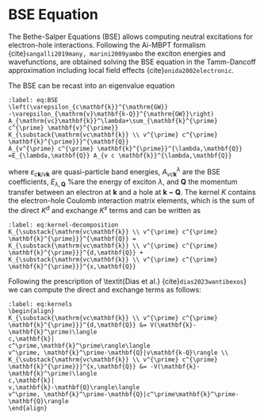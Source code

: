 # BSE Equation

The Bethe-Salper Equations (BSE) allows computing neutral excitations for electron-hole interactions.
Following the Ai-MBPT formalism {cite}`sangalli2019many, marini2009yambo` the exciton energies and wavefunctions, are obtained solving the BSE equation in the Tamm-Dancoff approximation including local field effects {cite}`onida2002electronic`. 

The BSE can be recast into an eigenvalue equation 

```{math}
:label: eq:BSE
\left(\varepsilon_{c\mathbf{k}}^{\mathrm{GW}}
-\varepsilon_{\mathrm{v}\mathbf{k-Q}}^{\mathrm{GW}}\right)
A_{\mathrm{vc}\mathbf{k}}^\lambda+\sum_{\mathbf{k}^{\prime}
c^{\prime} \mathbf{v}^{\prime}}
K_{\substack{\mathrm{vc\mathbf{k}} \\ v^{\prime} c^{\prime} \mathbf{k}^{\prime}}}^{\mathbf{Q}}
A_{v^{\prime} c^{\prime} \mathbf{k}^{\prime}}^{\lambda,\mathbf{Q}}
=E_{\lambda,\mathbf{Q}} A_{v c \mathbf{k}}^{\lambda,\mathbf{Q}}
```

where $\varepsilon_{c\mathbf{k}/v\mathbf{k}}$ are quasi-particle band energies, 
 $A^{\lambda}_{v c\mathbf{k}}$ are the BSE coefficients, $E_{\lambda,\mathbf{Q}}$ %are 
the energy of exciton $\lambda$, and $\mathbf{Q}$ the momentum transfer between an electron at $\mathbf{k}$ and a hole at $\mathbf{k-Q}$.
The kernel $K$ contains the electron-hole Coulomb interaction matrix elements, which is the sum of the direct $K^{d}$ and exchange $K^{x}$ terms and can be written as
```{math}
:label: eq:kernel-decomposition
K_{\substack{\mathrm{vc\mathbf{k}} \\ v^{\prime} c^{\prime} \mathbf{k}^{\prime}}}^{\mathbf{Q}} = K_{\substack{\mathrm{vc\mathbf{k}} \\ v^{\prime} c^{\prime} \mathbf{k}^{\prime}}}^{d,\mathbf{Q}} + K_{\substack{\mathrm{vc\mathbf{k}} \\ v^{\prime} c^{\prime} \mathbf{k}^{\prime}}}^{x,\mathbf{Q}}
```

Following the prescription of \textit{Dias et al.} {cite}`dias2023wantibexos`} we can compute the direct and exchange terms as follows:

```{math}
:label: eq:kernels
\begin{align}
K_{\substack{\mathrm{vc\mathbf{k}} \\ v^{\prime} c^{\prime} \mathbf{k}^{\prime}}}^{d,\mathbf{Q}} &= V(\mathbf{k}-\mathbf{k}^\prime)\langle
c,\mathbf{k}|
c^\prime,\mathbf{k}^\prime\rangle\langle
v^\prime, \mathbf{k}^\prime-\mathbf{Q}|v\mathbf{k-Q}\rangle \\
K_{\substack{\mathrm{vc\mathbf{k}} \\ v^{\prime} c^{\prime} \mathbf{k}^{\prime}}}^{x,\mathbf{Q}} &= -V(\mathbf{k}-\mathbf{k}^\prime)\langle
c,\mathbf{k}|
v,\mathbf{k}-\mathbf{Q}\rangle\langle
v^\prime, \mathbf{k}^\prime-\mathbf{Q}|c^\prime\mathbf{k}^\prime-\mathbf{Q}\rangle
\end{align}
```